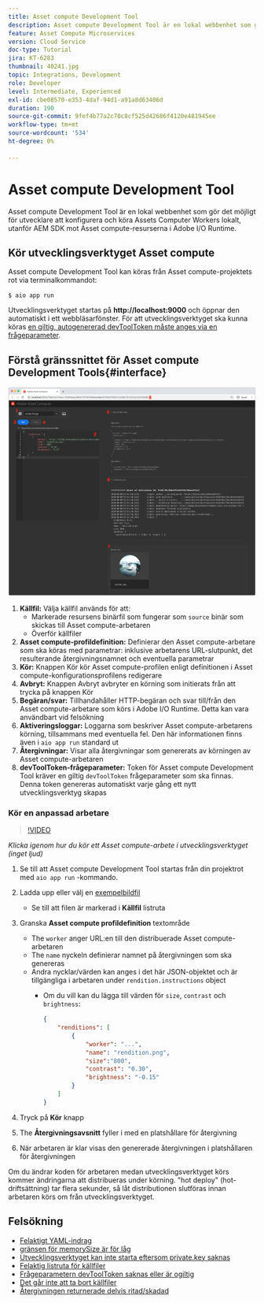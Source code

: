 ```yaml
---
title: Asset compute Development Tool
description: Asset compute Development Tool är en lokal webbenhet som gör det möjligt för utvecklare att konfigurera och köra Assets Computer Workers lokalt, utanför AEM SDK mot Asset compute-resurserna i Adobe I/O Runtime.
feature: Asset Compute Microservices
version: Cloud Service
doc-type: Tutorial
jira: KT-6283
thumbnail: 40241.jpg
topic: Integrations, Development
role: Developer
level: Intermediate, Experienced
exl-id: cbe08570-e353-4daf-94d1-a91a8d63406d
duration: 190
source-git-commit: 9fef4b77a2c70c8cf525d42686f4120e481945ee
workflow-type: tm+mt
source-wordcount: '534'
ht-degree: 0%

---
```


# Asset compute Development Tool

Asset compute Development Tool är en lokal webbenhet som gör det möjligt för utvecklare att konfigurera och köra Assets Computer Workers lokalt, utanför AEM SDK mot Asset compute-resurserna i Adobe I/O Runtime.

## Kör utvecklingsverktyget Asset compute

Asset compute Development Tool kan köras från Asset compute-projektets rot via terminalkommandot:

```
$ aio app run
```

Utvecklingsverktyget startas på __http://localhost:9000__ och öppnar den automatiskt i ett webbläsarfönster. För att utvecklingsverktyget ska kunna köras [en giltig, autogenererad devToolToken måste anges via en frågeparameter](#troubleshooting__devtooltoken).

## Förstå gränssnittet för Asset compute Development Tools{#interface}

![Asset compute Development Tool](./assets/development-tool/asset-compute-dev-tool.png)

1. __Källfil:__ Välja källfil används för att:
   + Markerade resursens binärfil som fungerar som `source` binär som skickas till Asset compute-arbetaren
   + Överför källfiler
1. __Asset compute-profildefinition:__ Definierar den Asset compute-arbetare som ska köras med parametrar: inklusive arbetarens URL-slutpunkt, det resulterande återgivningsnamnet och eventuella parametrar
1. __Kör:__ Knappen Kör kör Asset compute-profilen enligt definitionen i Asset compute-konfigurationsprofilens redigerare
1. __Avbryt:__ Knappen Avbryt avbryter en körning som initierats från att trycka på knappen Kör
1. __Begäran/svar:__ Tillhandahåller HTTP-begäran och svar till/från den Asset compute-arbetare som körs i Adobe I/O Runtime. Detta kan vara användbart vid felsökning
1. __Aktiveringsloggar:__ Loggarna som beskriver Asset compute-arbetarens körning, tillsammans med eventuella fel. Den här informationen finns även i `aio app run` standard ut
1. __Återgivningar:__ Visar alla återgivningar som genererats av körningen av Asset compute-arbetaren
1. __devToolToken-frågeparameter:__ Token för Asset compute Development Tool kräver en giltig `devToolToken` frågeparameter som ska finnas. Denna token genereras automatiskt varje gång ett nytt utvecklingsverktyg skapas

### Kör en anpassad arbetare

>[!VIDEO](https://video.tv.adobe.com/v/40241?quality=12&learn=on)

_Klicka igenom hur du kör ett Asset compute-arbete i utvecklingsverktyget (inget ljud)_

1. Se till att Asset compute Development Tool startas från din projektrot med `aio app run` -kommando.
1. Ladda upp eller välj en [exempelbildfil](../assets/samples/sample-file.jpg)
   + Se till att filen är markerad i __Källfil__ listruta
1. Granska __Asset compute profildefinition__ textområde
   + The `worker` anger URL:en till den distribuerade Asset compute-arbetaren
   + The `name` nyckeln definierar namnet på återgivningen som ska genereras
   + Andra nycklar/värden kan anges i det här JSON-objektet och är tillgängliga i arbetaren under `rendition.instructions` object
      + Om du vill kan du lägga till värden för `size`, `contrast` och `brightness`:

        ```json
        {
            "renditions": [
                {
                    "worker": "...",
                    "name": "rendition.png",
                    "size":"800",
                    "contrast": "0.30",
                    "brightness": "-0.15"
                }
            ]
        }
        ```

1. Tryck på __Kör__ knapp
1. The __Återgivningsavsnitt__ fyller i med en platshållare för återgivning
1. När arbetaren är klar visas den genererade återgivningen i platshållaren för återgivningen

Om du ändrar koden för arbetaren medan utvecklingsverktyget körs kommer ändringarna att distribueras under körning. &quot;hot deploy&quot; (hot-driftsättning) tar flera sekunder, så låt distributionen slutföras innan arbetaren körs om från utvecklingsverktyget.

## Felsökning

+ [Felaktigt YAML-indrag](../troubleshooting.md#incorrect-yaml-indentation)
+ [gränsen för memorySize är för låg](../troubleshooting.md#memorysize-limit-is-set-too-low)
+ [Utvecklingsverktyget kan inte starta eftersom private.key saknas](../troubleshooting.md#missing-private-key)
+ [Felaktig listruta för källfiler](../troubleshooting.md#source-files-dropdown-incorrect)
+ [Frågeparametern devToolToken saknas eller är ogiltig](../troubleshooting.md#missing-or-invalid-devtooltoken-query-parameter)
+ [Det går inte att ta bort källfiler](../troubleshooting.md#unable-to-remove-source-files)
+ [Återgivningen returnerade delvis ritad/skadad](../troubleshooting.md#rendition-returned-partially-drawn-or-corrupt)
